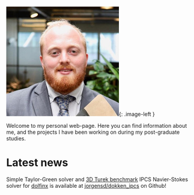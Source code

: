![alt text](assets/img/cropped.jpg){: .image-left }

Welcome to my personal web-page. Here you can find information about me, and the projects I have been working on during my post-graduate studies.

# Latest news

Simple Taylor-Green solver and [3D Turek benchmark](http://www.featflow.de/en/benchmarks/cfdbenchmarking/flow/dfg_flow3d.html) IPCS Navier-Stokes solver for [dolfinx](https://github.com/FEniCS/dolfinx/) is available at [jorgensd/dokken_ipcs](https://github.com/jorgensd/dolfinx_ipcs) on Github!